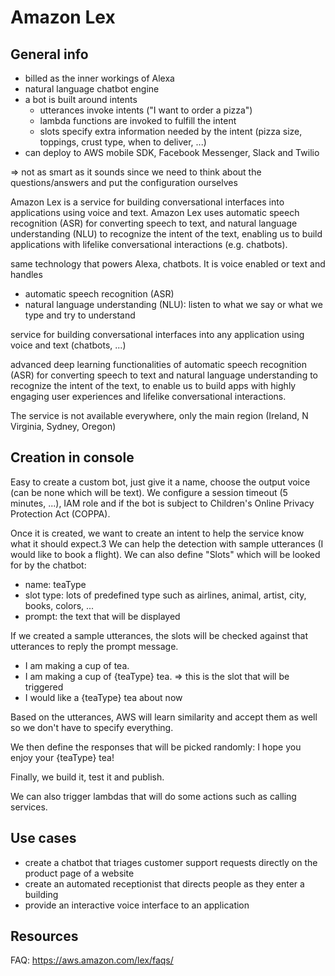 # Amazon Lex

## General info
* billed as the inner workings of Alexa
* natural language chatbot engine
* a bot is built around intents
    * utterances invoke intents ("I want to order a pizza")
    * lambda functions are invoked to fulfill the intent
    * slots specify extra information needed by the intent (pizza size, toppings, crust type, when to deliver, ...)
* can deploy to AWS mobile SDK, Facebook Messenger, Slack and Twilio

=> not as smart as it sounds since we need to think about the questions/answers and put the configuration ourselves

Amazon Lex is a service for building conversational interfaces into applications using voice and text. 
Amazon Lex uses automatic speech recognition (ASR) for converting speech to text, and natural language understanding (NLU) 
to recognize the intent of the text, enabling us to build applications with lifelike conversational interactions (e.g. chatbots).

same technology that powers Alexa, chatbots. It is voice enabled or text and handles

* automatic speech recognition (ASR)
* natural language understanding (NLU): listen to what we say or what we type and try to understand

service for building conversational interfaces into any application using voice and text (chatbots, ...)

advanced deep learning functionalities of automatic speech recognition (ASR) for converting speech to text and natural
language understanding to recognize the intent of the text, to enable us to build apps with highly engaging user experiences and lifelike
conversational interactions.

The service is not available everywhere, only the main region (Ireland, N Virginia, Sydney, Oregon)

## Creation in console
Easy to create a custom bot, just give it a name, choose the output voice (can be none which will be text).
We configure a session timeout (5 minutes, ...), IAM role and if the bot is subject to Children's Online Privacy Protection Act (COPPA).

Once it is created, we want to create an intent to help the service know what it should expect.3
We can help the detection with sample utterances (I would like to book a flight). We can also define "Slots" which will be looked
for by the chatbot:

* name: teaType
* slot type: lots of predefined type such as airlines, animal, artist, city, books, colors, ...
* prompt: the text that will be displayed 

If we created a sample utterances, the slots will be checked against that utterances to reply the prompt message.

* I am making a cup of tea.
* I am making a cup of {teaType} tea. => this is the slot that will be triggered
* I would like a {teaType} tea about now

Based on the utterances, AWS will learn similarity and accept them as well so we don't have to specify everything.

We then define the responses that will be picked randomly: I hope you enjoy your {teaType} tea!

Finally, we build it, test it and publish.

We can also trigger lambdas that will do some actions such as calling services.

## Use cases
* create a chatbot that triages customer support requests directly on the product page of a website
* create an automated receptionist that directs people as they enter a building
* provide an interactive voice interface to an application

## Resources
FAQ: https://aws.amazon.com/lex/faqs/

